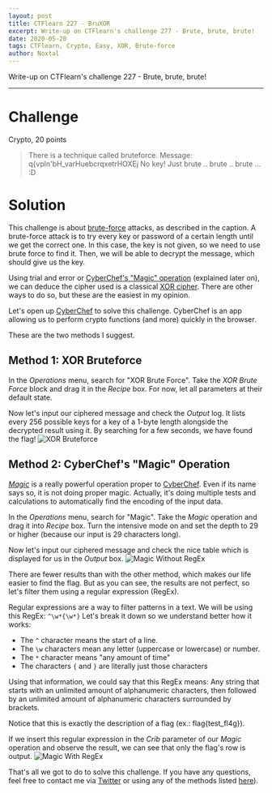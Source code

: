 ```yaml
---
layout: post
title: CTFlearn 227 - BruXOR
excerpt: Write-up on CTFlearn's challenge 277 - Brute, brute, brute!
date: 2020-05-20
tags: CTFlearn, Crypto, Easy, XOR, Brute-force
author: Noxtal
---
```


 Write-up on CTFlearn's challenge 227 - Brute, brute, brute!

-----

# Challenge
Crypto, 20 points
> There is a technique called bruteforce. Message: q{vpln'bH_varHuebcrqxetrHOXEj No key! Just brute .. brute .. brute ... :D

# Solution
This challenge is about [brute-force](https://en.wikipedia.org/wiki/Brute-force_attack) attacks, as described in the caption. A brute-force attack is to try every key or password of a certain length until we get the correct one. In this case, the key is not given, so we need to use brute force to find it. Then, we will be able to decrypt the message, which should give us the key.

Using trial and error or [CyberChef's "Magic" operation](https://github.com/gchq/CyberChef/wiki/Automatic-detection-of-encoded-data-using-CyberChef-Magic) (explained later on), we can deduce the cipher used is a classical [XOR cipher](https://en.wikipedia.org/wiki/XOR_cipher). There are other ways to do so, but these are the easiest in my opinion. 

Let's open up [CyberChef](https://gchq.github.io/CyberChef/) to solve this challenge. CyberChef is an app allowing us to perform crypto functions (and more) quickly in the browser.

These are the two methods I suggest.
## Method 1: XOR Bruteforce
In the *Operations* menu, search for "XOR Brute Force". Take the *XOR Brute Force* block and drag it in the *Recipe* box. For now, let all parameters at their default state.

Now let's input our ciphered message and check the *Output* log. It lists every 256 possible keys for a key of a 1-byte length alongside the decrypted result using it. By searching for a few seconds, we have found the flag!
![XOR Bruteforce](https://i.imgur.com/VZoNPsH.png)


## Method 2: CyberChef's "Magic" Operation
*[Magic](https://github.com/gchq/CyberChef/wiki/Automatic-detection-of-encoded-data-using-CyberChef-Magic)* is a really powerful operation proper to [CyberChef](https://gchq.github.io/CyberChef/). Even if its name says so, it is not doing proper magic.  Actually, it's doing multiple tests and calculations to automatically find the encoding of the input data.

In the *Operations* menu, search for "Magic". Take the *Magic* operation and drag it into *Recipe* box. Turn the intensive mode on and set the depth to 29 or higher (because our input is 29 characters long).

Now let's input our ciphered message and check the nice table which is displayed for us in the *Output* box.
![Magic Without RegEx](https://i.imgur.com/Vc9Iqvu.png)

There are fewer results than with the other method, which makes our life easier to find the flag. But as you can see, the results are not perfect, so let's filter them using a regular expression (RegEx).

Regular expressions are a way to filter patterns in a text. We will be using this RegEx: `^\w*{\w*}`
Let's break it down so we understand better how it works:
- The `^` character means the start of a line.
- The `\w` characters mean any letter (uppercase or lowercase) or number.
- The `*` character means "any amount of time"
- The characters `{` and `}` are literally just those characters

Using that information, we could say that this RegEx means:
Any string that starts with an unlimited amount of alphanumeric characters, then followed by an unlimited amount of alphanumeric characters surrounded by brackets.

Notice that this is exactly the description of a flag (ex.: flag{test_fl4g}).

If we insert this regular expression in the *Crib* parameter of our *Magic* operation and observe the result, we can see that only the flag's row is output.
![Magic With RegEx](https://i.imgur.com/8r7egR5.png)

That's all we got to do to solve this challenge. If you have any questions, feel free to contact me via [Twitter](https://twitter.com/noxtal_) or using any of the methods listed [here](https://writeups.noxtal.com/#/pages/about)).